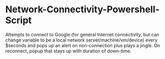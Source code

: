 # Network-Connectivity-Powershell-Script
Attempts to connect to Google (for general Internet connectivity, but can change variable to be a local network server/machine/vm/device) every $seconds and pops up an alert on non-connection plus plays a jingle. On reconnect, popup that stays up with duration of down-time.
